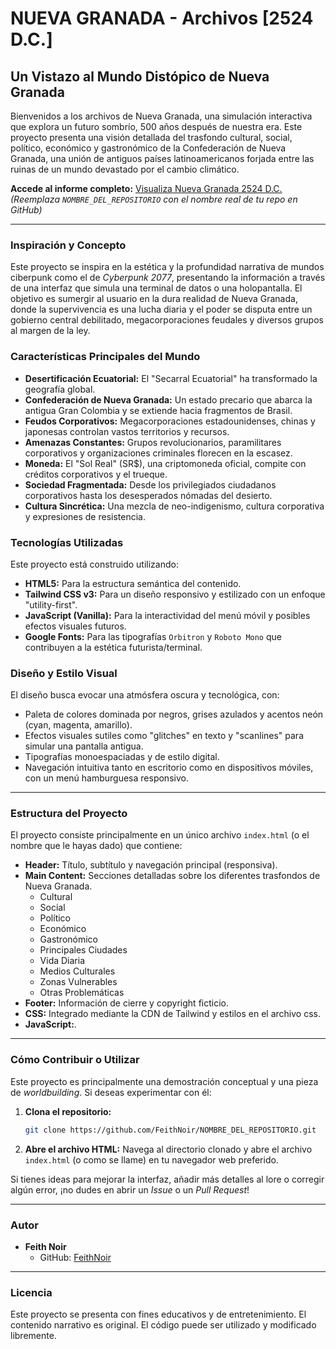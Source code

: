 # NUEVA GRANADA - Archivos [2524 D.C.]

## Un Vistazo al Mundo Distópico de Nueva Granada

Bienvenidos a los archivos de Nueva Granada, una simulación interactiva que explora un futuro sombrío, 500 años después de nuestra era. Este proyecto presenta una visión detallada del trasfondo cultural, social, político, económico y gastronómico de la Confederación de Nueva Granada, una unión de antiguos países latinoamericanos forjada entre las ruinas de un mundo devastado por el cambio climático.

**Accede al informe completo:** [Visualiza Nueva Granada 2524 D.C.](https://feithnoir.github.io/NOMBRE_DEL_REPOSITORIO/)
*(Reemplaza `NOMBRE_DEL_REPOSITORIO` con el nombre real de tu repo en GitHub)*

---

### Inspiración y Concepto

Este proyecto se inspira en la estética y la profundidad narrativa de mundos ciberpunk como el de *Cyberpunk 2077*, presentando la información a través de una interfaz que simula una terminal de datos o una holopantalla. El objetivo es sumergir al usuario en la dura realidad de Nueva Granada, donde la supervivencia es una lucha diaria y el poder se disputa entre un gobierno central debilitado, megacorporaciones feudales y diversos grupos al margen de la ley.

### Características Principales del Mundo

*   **Desertificación Ecuatorial:** El "Secarral Ecuatorial" ha transformado la geografía global.
*   **Confederación de Nueva Granada:** Un estado precario que abarca la antigua Gran Colombia y se extiende hacia fragmentos de Brasil.
*   **Feudos Corporativos:** Megacorporaciones estadounidenses, chinas y japonesas controlan vastos territorios y recursos.
*   **Amenazas Constantes:** Grupos revolucionarios, paramilitares corporativos y organizaciones criminales florecen en la escasez.
*   **Moneda:** El "Sol Real" (SR$), una criptomoneda oficial, compite con créditos corporativos y el trueque.
*   **Sociedad Fragmentada:** Desde los privilegiados ciudadanos corporativos hasta los desesperados nómadas del desierto.
*   **Cultura Sincrética:** Una mezcla de neo-indigenismo, cultura corporativa y expresiones de resistencia.

### Tecnologías Utilizadas

Este proyecto está construido utilizando:

*   **HTML5:** Para la estructura semántica del contenido.
*   **Tailwind CSS v3:** Para un diseño responsivo y estilizado con un enfoque "utility-first".
*   **JavaScript (Vanilla):** Para la interactividad del menú móvil y posibles efectos visuales futuros.
*   **Google Fonts:** Para las tipografías `Orbitron` y `Roboto Mono` que contribuyen a la estética futurista/terminal.

### Diseño y Estilo Visual

El diseño busca evocar una atmósfera oscura y tecnológica, con:

*   Paleta de colores dominada por negros, grises azulados y acentos neón (cyan, magenta, amarillo).
*   Efectos visuales sutiles como "glitches" en texto y "scanlines" para simular una pantalla antigua.
*   Tipografías monoespaciadas y de estilo digital.
*   Navegación intuitiva tanto en escritorio como en dispositivos móviles, con un menú hamburguesa responsivo.

---

### Estructura del Proyecto

El proyecto consiste principalmente en un único archivo `index.html` (o el nombre que le hayas dado) que contiene:

*   **Header:** Título, subtítulo y navegación principal (responsiva).
*   **Main Content:** Secciones detalladas sobre los diferentes trasfondos de Nueva Granada.
    *   Cultural
    *   Social
    *   Político
    *   Económico
    *   Gastronómico
    *   Principales Ciudades
    *   Vida Diaria
    *   Medios Culturales
    *   Zonas Vulnerables
    *   Otras Problemáticas
*   **Footer:** Información de cierre y copyright ficticio.
*   **CSS:** Integrado mediante la CDN de Tailwind y estilos en el archivo css.
*   **JavaScript:**.

---

### Cómo Contribuir o Utilizar

Este proyecto es principalmente una demostración conceptual y una pieza de *worldbuilding*. Si deseas experimentar con él:

1.  **Clona el repositorio:**
    ```bash
    git clone https://github.com/FeithNoir/NOMBRE_DEL_REPOSITORIO.git
    ```
2.  **Abre el archivo HTML:**
    Navega al directorio clonado y abre el archivo `index.html` (o como se llame) en tu navegador web preferido.

Si tienes ideas para mejorar la interfaz, añadir más detalles al lore o corregir algún error, ¡no dudes en abrir un *Issue* o un *Pull Request*!

---

### Autor

*   **Feith Noir**
    *   GitHub: [FeithNoir](https://github.com/FeithNoir)

---

### Licencia

Este proyecto se presenta con fines educativos y de entretenimiento. El contenido narrativo es original. El código puede ser utilizado y modificado libremente.